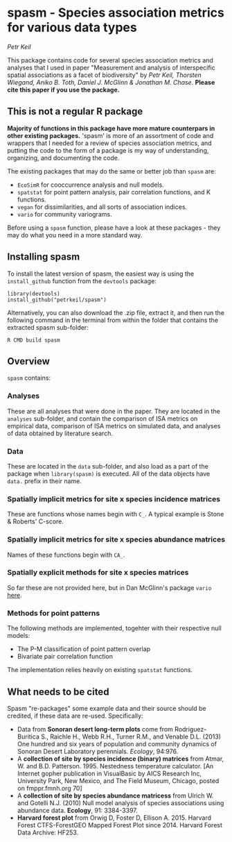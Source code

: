 # spasm - **Sp**ecies **as**sociation **m**etrics for various data types

*Petr Keil*

This package contains code for several species association metrics and analyses that
I used in paper "Measurement and analysis of interspecific spatial associations as a facet of biodiversity" by
*Petr Keil, Thorsten Wiegand, Aniko B. Toth, Daniel J. McGlinn & Jonathan M. Chase*. **Please cite this
paper if you use the package.**

## This is not a regular R package

**Majority of functions in this package have more mature counterpars
in other existing packages.** 'spasm' is more of an assortment of code and wrappers that I needed
for a review of species association metrics, and putting the code to the form of 
a package is my way of understanding, organizing, and documenting the code.

The existing packages that may do the same or better job than `spasm` are:

- `EcoSimR` for cooccurrence analysis and null models.
- `spatstat` for point pattern analysis, pair correlation functions, and K functions.
- `vegan` for dissimilarities, and all sorts of association indices.
- `vario` for community variograms.

Before using a `spasm` function, please have a look at these packages - they may
do what you need in a more standard way.

## Installing spasm

To install the latest version of spasm, the easiest way 
is using the ```install_github``` function from
the ```devtools``` package:

```{r}
library(devtools)
install_github("petrkeil/spasm")
```

Alternatively, you can also download the .zip file, extract it, and then run
the following command in the terminal from within the folder that contains the 
extracted spasm sub-folder:

```{r}
R CMD build spasm
```

## Overview

`spasm` contains:

### Analyses

These are all analyses that were done in the paper. 
They are located in the `analyses` sub-folder, and 
contain the comparison of ISA metrics on empirical data, comparison of ISA metrics 
on simulated data, and analyses of data obtained by literature search.

### Data

These are located in the `data` sub-folder, and also load as a part of the package
when `library(spasm)` is executed. All of the data objects have ```data.``` prefix in
their name.

### Spatially implicit metrics for site x species **incidence** matrices

These are functions whose names begin with ```C_```. A typical example is Stone & Roberts'
C-score.

### Spatially implicit metrics for site x species **abundance** matrices

Names of these functions begin with ```CA_```.

### Spatially explicit methods for site x species matrices

So far these are not provided here, but in Dan McGlinn's package ```vario``` [here](https://github.com/dmcglinn/vario).

### Methods for point patterns

The following methods are implemented, togehter with their respective null models:

- The P-M classification of point pattern overlap
- Bivariate pair correlation function 

The implementation relies heavily on existing ```spatstat``` functions.


## What needs to be cited

Spasm "re-packages" some example data and their source should be credited, if these data are re-used. Specifically:

- Data from **Sonoran desert long-term plots** come from Rodriguez-Buritica S., Raichle H., Webb R.H., Turner R.M., and Venable D.L. (2013) One hundred and six years of population and community dynamics of Sonoran Desert Laboratory perennials. *Ecology*, 94:976.
- A **collection of site by species incidence (binary) matrices** from Atmar, W. and B.D. Patterson. 1995. Nestedness temperature calculator. [An Internet gopher publication in VisualBasic by AICS Research Inc, University Park, New Mexico, and The Field Museum, Chicago, posted on fmppr.fmnh.org 70]
- A **collection of site by species abundance matricess** from Ulrich W. and Gotelli N.J. (2010) Null model analysis of species associations using abundance data. **Ecology**, 91: 3384-3397.
- **Harvard forest plot** from Orwig D, Foster D, Ellison A. 2015. Harvard Forest CTFS-ForestGEO Mapped Forest Plot since 2014. Harvard Forest Data Archive: HF253.
